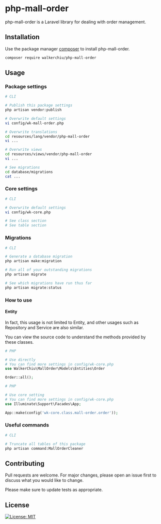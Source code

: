 # php-mall-order

php-mall-order is a Laravel library for dealing with order management.

## Installation

Use the package manager [composer](https://getcomposer.org/download/) to install php-mall-order.

``` bash
composer require walkerchiu/php-mall-order
```

## Usage

### Package settings

``` bash
# CLI

# Publish this package settings
php artisan vendor:publish

# Overwrite default settings
vi config/wk-mall-order.php

# Overwrite translations
cd resources/lang/vendor/php-mall-order
vi ...

# Overwrite views
cd resources/views/vendor/php-mall-order
vi ...

# See migrations
cd database/migrations
cat ...
```

### Core settings

``` bash
# CLI

# Overwrite default settings
vi config/wk-core.php

# See class section
# See table section
```

### Migrations

``` bash
# CLI

# Generate a database migration
php artisan make:migration

# Run all of your outstanding migrations
php artisan migrate

# See which migrations have run thus far
php artisan migrate:status
```

### How to use

#### Entity

In fact, this usage is not limited to Entity, and other usages such as Repository and Service are also similar.

You can view the source code to understand the methods provided by these classes.

``` php
# PHP

# Use directly
# You can find more settings in config/wk-core.php
use WalkerChiu\MallOrder\Models\Entities\Order

Order::all();
```

``` php
# PHP

# Use core setting
# You can find more settings in config/wk-core.php
use Illuminate\Support\Facades\App;

App::make(config('wk-core.class.mall-order.order'));
```

### Useful commands

``` bash
# CLI

# Truncate all tables of this package
php artisan command:MallOrderCleaner
```

## Contributing

Pull requests are welcome. For major changes, please open an issue first to discuss what you would like to change.

Please make sure to update tests as appropriate.

## License

[![License: MIT](https://img.shields.io/badge/License-MIT-yellow.svg)](https://opensource.org/licenses/MIT)
